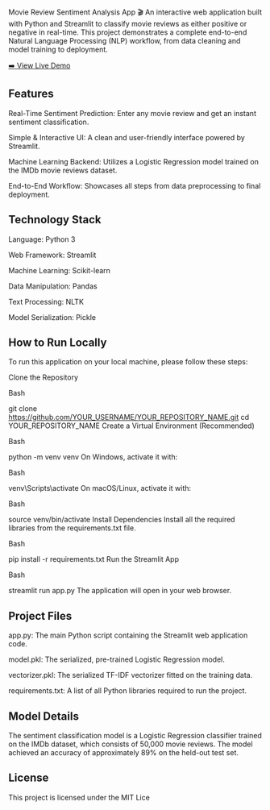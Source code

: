 Movie Review Sentiment Analysis App 🎬
An interactive web application built with Python and Streamlit to classify movie reviews as either positive or negative in real-time. This project demonstrates a complete end-to-end Natural Language Processing (NLP) workflow, from data cleaning and model training to deployment.

[➡️ View Live Demo](https://movie-sentiment-analysis-app-sxlgb7nzlfrfvnklfrrah7.streamlit.app)

## Features
Real-Time Sentiment Prediction: Enter any movie review and get an instant sentiment classification.

Simple & Interactive UI: A clean and user-friendly interface powered by Streamlit.

Machine Learning Backend: Utilizes a Logistic Regression model trained on the IMDb movie reviews dataset.

End-to-End Workflow: Showcases all steps from data preprocessing to final deployment.

## Technology Stack
Language: Python 3

Web Framework: Streamlit

Machine Learning: Scikit-learn

Data Manipulation: Pandas

Text Processing: NLTK

Model Serialization: Pickle

## How to Run Locally
To run this application on your local machine, please follow these steps:

Clone the Repository

Bash

git clone https://github.com/YOUR_USERNAME/YOUR_REPOSITORY_NAME.git
cd YOUR_REPOSITORY_NAME
Create a Virtual Environment (Recommended)

Bash

python -m venv venv
On Windows, activate it with:

Bash

venv\Scripts\activate
On macOS/Linux, activate it with:

Bash

source venv/bin/activate
Install Dependencies
Install all the required libraries from the requirements.txt file.

Bash

pip install -r requirements.txt
Run the Streamlit App

Bash

streamlit run app.py
The application will open in your web browser.

## Project Files
app.py: The main Python script containing the Streamlit web application code.

model.pkl: The serialized, pre-trained Logistic Regression model.

vectorizer.pkl: The serialized TF-IDF vectorizer fitted on the training data.

requirements.txt: A list of all Python libraries required to run the project.

## Model Details
The sentiment classification model is a Logistic Regression classifier trained on the IMDb dataset, which consists of 50,000 movie reviews. The model achieved an accuracy of approximately 89% on the held-out test set.

## License
This project is licensed under the MIT Lice
